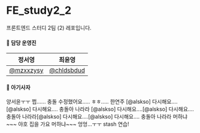 # FE_study2_2

프론트엔드 스터디 2팀 (2) 레포입니다.

#### 🦁 담당 운영진

| 정서영                                   | 최윤영                                     |
| ---------------------------------------- | ------------------------------------------ |
| [@mzxxzysy](https://github.com/mzxxzysy) | [@chldsbdud](https://github.com/chldsbdud) |

#### 🦁 아기사자

양서윤ㅜㅜ 쩝...... 충돌 수정했어요.....
ㅎㅎ.....
한연주
[@alskso]  다시해요....[@alskso]  다시해요....
충돌아 나라라
[@alskso]  다시해요....[@alskso]  다시해요....
충돌아 나라라[@alskso]  다시해요....[@alskso]  다시해요....
충돌아 나라라
머하냐~~~  야호 집을 가요
머하냐~~~
엉엉...ㅜㅜ
stash 연습!
